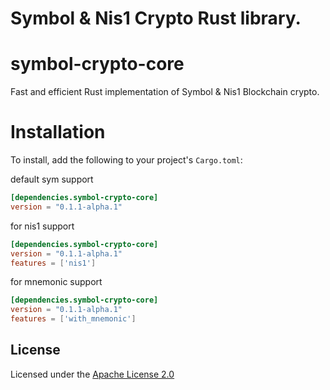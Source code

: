 # Symbol & Nis1 Crypto Rust library.

# symbol-crypto-core

Fast and efficient Rust implementation of Symbol & Nis1 Blockchain crypto.

# Installation

To install, add the following to your project's `Cargo.toml`:

default sym support

```toml
[dependencies.symbol-crypto-core]
version = "0.1.1-alpha.1"
```

for nis1 support

```toml
[dependencies.symbol-crypto-core]
version = "0.1.1-alpha.1"
features = ['nis1']
```

for mnemonic support

```toml
[dependencies.symbol-crypto-core]
version = "0.1.1-alpha.1"
features = ['with_mnemonic']
```

## License

Licensed under the [Apache License 2.0](LICENSE)